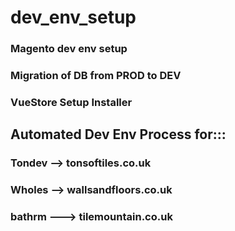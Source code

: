 # dev_env_setup
### Magento dev env setup
### Migration of DB from PROD to DEV
### VueStore Setup Installer

## Automated Dev Env Process for:::
###	Tondev	-->	tonsoftiles.co.uk
###	Wholes	-->	wallsandfloors.co.uk
### bathrm  ---> tilemountain.co.uk



```bash

```
